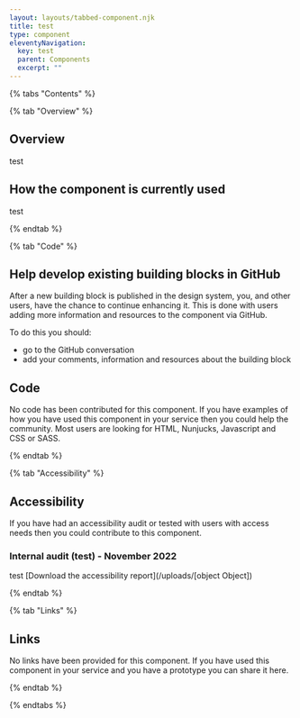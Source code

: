 ```yaml
---
layout: layouts/tabbed-component.njk
title: test
type: component
eleventyNavigation:
  key: test
  parent: Components
  excerpt: ""
---
```


{% tabs "Contents" %}

{% tab "Overview" %}

## Overview

test

## How the component is currently used

test

{% endtab %}

{% tab "Code" %}

## Help develop existing building blocks in GitHub

After a new building block is published in the design system, you, and other users, have the chance to continue enhancing it. This is done with users adding more information and resources to the component via GitHub.

To do this you should:

- go to the GitHub conversation
- add your comments, information and resources about the building block

## Code

No code has been contributed for this component. If you have examples of how you have used this component in your service then you could help the community. Most users are looking for HTML, Nunjucks, Javascript and CSS or SASS.


{% endtab %}

{% tab "Accessibility" %}

## Accessibility

If you have had an accessibility audit or tested with users with access needs then you could contribute to this component.
### Internal audit (test) - November 2022
test
[Download the accessibility report](/uploads/[object Object])


{% endtab %}

{% tab "Links" %}

## Links

No links have been provided for this component. If you have used this component in your service and you have a prototype you can share it here.


{% endtab %}

{% endtabs %}

